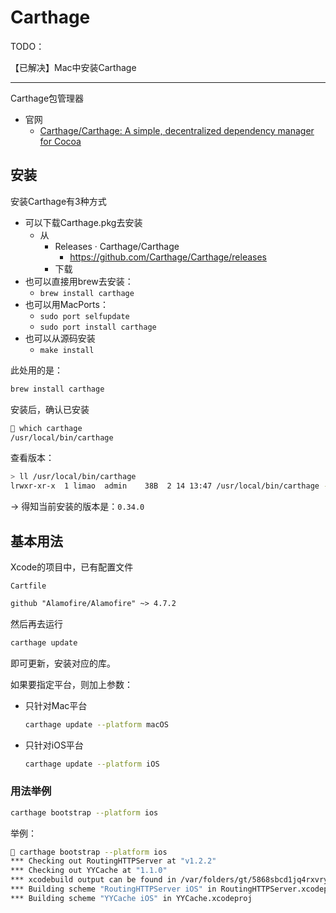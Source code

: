 # Carthage

TODO：

【已解决】Mac中安装Carthage

---

Carthage包管理器

* 官网
  * [Carthage/Carthage: A simple, decentralized dependency manager for Cocoa](https://github.com/Carthage/Carthage)

## 安装

安装Carthage有3种方式

* 可以下载Carthage.pkg去安装
  * 从
    * Releases · Carthage/Carthage
      * https://github.com/Carthage/Carthage/releases
    * 下载
* 也可以直接用brew去安装：
  * `brew install carthage`
* 也可以用MacPorts：
  * `sudo port selfupdate`
  * `sudo port install carthage`
* 也可以从源码安装
  * `make install`

此处用的是：

```bash
brew install carthage
```

安装后，确认已安装

```bash
 which carthage
/usr/local/bin/carthage
```

查看版本：

```bash
> ll /usr/local/bin/carthage                      
lrwxr-xr-x  1 limao  admin    38B  2 14 13:47 /usr/local/bin/carthage -> ../Cellar/carthage/0.34.0/bin/carthage
```

-> 得知当前安装的版本是：`0.34.0`

## 基本用法

Xcode的项目中，已有配置文件

`Cartfile`

```txt
github "Alamofire/Alamofire" ~> 4.7.2
```

然后再去运行

```bash
carthage update
```

即可更新，安装对应的库。

如果要指定平台，则加上参数：

* 只针对Mac平台
  ```bash
  carthage update --platform macOS
  ```
* 只针对iOS平台
  ```bash
  carthage update --platform iOS
  ```

### 用法举例

```bash
carthage bootstrap --platform ios
```

举例：

```bash
 carthage bootstrap --platform ios
*** Checking out RoutingHTTPServer at "v1.2.2"
*** Checking out YYCache at "1.1.0"
*** xcodebuild output can be found in /var/folders/gt/5868sbcd1jq4rxvryqhy2_1sz8n0s3/T/carthage-xcodebuild.L6l9ZF.log
*** Building scheme "RoutingHTTPServer iOS" in RoutingHTTPServer.xcodeproj
*** Building scheme "YYCache iOS" in YYCache.xcodeproj
```

